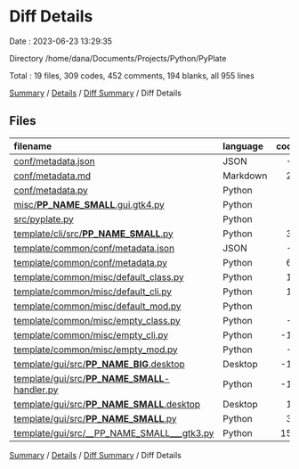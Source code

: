 # Diff Details

Date : 2023-06-23 13:29:35

Directory /home/dana/Documents/Projects/Python/PyPlate

Total : 19 files,  309 codes, 452 comments, 194 blanks, all 955 lines

[Summary](results.md) / [Details](details.md) / [Diff Summary](diff.md) / Diff Details

## Files
| filename | language | code | comment | blank | total |
| :--- | :--- | ---: | ---: | ---: | ---: |
| [conf/metadata.json](/conf/metadata.json) | JSON | -2 | 0 | 0 | -2 |
| [conf/metadata.md](/conf/metadata.md) | Markdown | 27 | 0 | 14 | 41 |
| [conf/metadata.py](/conf/metadata.py) | Python | 0 | -3 | -1 | -4 |
| [misc/__PP_NAME_SMALL__.gui.gtk4.py](/misc/__PP_NAME_SMALL__.gui.gtk4.py) | Python | 0 | -13 | -5 | -18 |
| [src/pyplate.py](/src/pyplate.py) | Python | 1 | 0 | 0 | 1 |
| [template/cli/src/__PP_NAME_SMALL__.py](/template/cli/src/__PP_NAME_SMALL__.py) | Python | 38 | 50 | 27 | 115 |
| [template/common/conf/metadata.json](/template/common/conf/metadata.json) | JSON | -2 | 0 | 0 | -2 |
| [template/common/conf/metadata.py](/template/common/conf/metadata.py) | Python | 69 | 38 | 19 | 126 |
| [template/common/misc/default_class.py](/template/common/misc/default_class.py) | Python | 13 | 91 | 22 | 126 |
| [template/common/misc/default_cli.py](/template/common/misc/default_cli.py) | Python | 18 | 100 | 30 | 148 |
| [template/common/misc/default_mod.py](/template/common/misc/default_mod.py) | Python | 5 | 57 | 13 | 75 |
| [template/common/misc/empty_class.py](/template/common/misc/empty_class.py) | Python | -8 | -79 | -18 | -105 |
| [template/common/misc/empty_cli.py](/template/common/misc/empty_cli.py) | Python | -18 | -100 | -30 | -148 |
| [template/common/misc/empty_mod.py](/template/common/misc/empty_mod.py) | Python | -5 | -57 | -13 | -75 |
| [template/gui/src/__PP_NAME_BIG__.desktop](/template/gui/src/__PP_NAME_BIG__.desktop) | Desktop | -12 | -8 | -3 | -23 |
| [template/gui/src/__PP_NAME_SMALL__-handler.py](/template/gui/src/__PP_NAME_SMALL__-handler.py) | Python | -19 | -90 | -24 | -133 |
| [template/gui/src/__PP_NAME_SMALL__.desktop](/template/gui/src/__PP_NAME_SMALL__.desktop) | Desktop | 12 | 8 | 3 | 23 |
| [template/gui/src/__PP_NAME_SMALL__.py](/template/gui/src/__PP_NAME_SMALL__.py) | Python | 39 | 52 | 30 | 121 |
| [template/gui/src/__PP_NAME_SMALL___gtk3.py](/template/gui/src/__PP_NAME_SMALL___gtk3.py) | Python | 153 | 406 | 130 | 689 |

[Summary](results.md) / [Details](details.md) / [Diff Summary](diff.md) / Diff Details